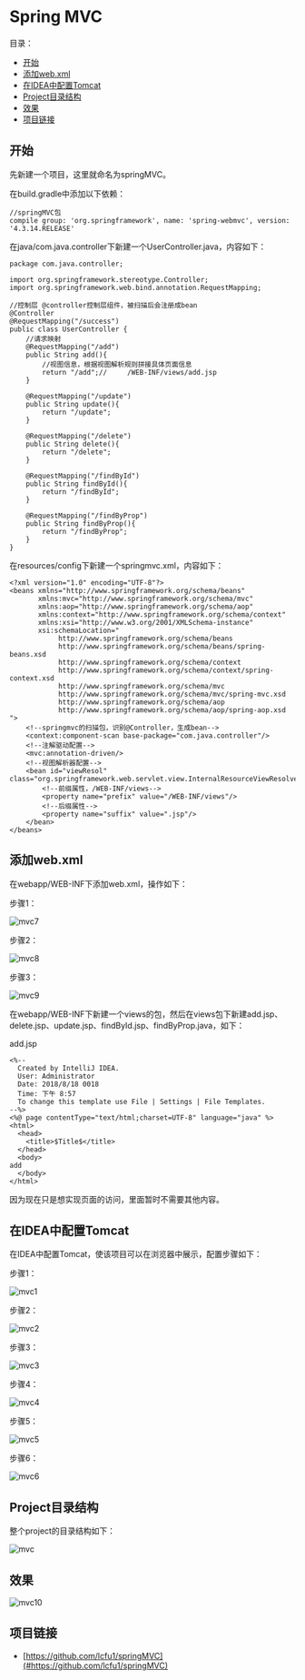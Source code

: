 # Spring MVC

目录：

- [开始](#开始)
- [添加web.xml](#添加web.xml)
- [在IDEA中配置Tomcat](#在idea中配置tomcat)
- [Project目录结构](#project目录结构)
- [效果](#效果)
- [项目链接](#项目链接)

## 开始

先新建一个项目，这里就命名为springMVC。

在build.gradle中添加以下依赖：

```
//springMVC包
compile group: 'org.springframework', name: 'spring-webmvc', version: '4.3.14.RELEASE'
```

在java/com.java.controller下新建一个UserController.java，内容如下：

```
package com.java.controller;

import org.springframework.stereotype.Controller;
import org.springframework.web.bind.annotation.RequestMapping;

//控制层 @controller控制层组件，被扫描后会注册成bean
@Controller
@RequestMapping("/success")
public class UserController {
    //请求映射
    @RequestMapping("/add")
    public String add(){
        //视图信息，根据视图解析规则拼接具体页面信息
        return "/add";//     /WEB-INF/views/add.jsp
    }

    @RequestMapping("/update")
    public String update(){
        return "/update";
    }

    @RequestMapping("/delete")
    public String delete(){
        return "/delete";
    }

    @RequestMapping("/findById")
    public String findById(){
        return "/findById";
    }

    @RequestMapping("/findByProp")
    public String findByProp(){
        return "/findByProp";
    }
}
```

在resources/config下新建一个springmvc.xml，内容如下：

```
<?xml version="1.0" encoding="UTF-8"?>
<beans xmlns="http://www.springframework.org/schema/beans"
       xmlns:mvc="http://www.springframework.org/schema/mvc"
       xmlns:aop="http://www.springframework.org/schema/aop"
       xmlns:context="http://www.springframework.org/schema/context"
       xmlns:xsi="http://www.w3.org/2001/XMLSchema-instance"
       xsi:schemaLocation="
            http://www.springframework.org/schema/beans
            http://www.springframework.org/schema/beans/spring-beans.xsd
            http://www.springframework.org/schema/context
            http://www.springframework.org/schema/context/spring-context.xsd
            http://www.springframework.org/schema/mvc
            http://www.springframework.org/schema/mvc/spring-mvc.xsd
            http://www.springframework.org/schema/aop
            http://www.springframework.org/schema/aop/spring-aop.xsd ">
    <!--springmvc的扫描包，识别@Controller，生成bean-->
    <context:component-scan base-package="com.java.controller"/>
    <!--注解驱动配置-->
    <mvc:annotation-driven/>
    <!--视图解析器配置-->
    <bean id="viewResol" class="org.springframework.web.servlet.view.InternalResourceViewResolver">
        <!--前缀属性，/WEB-INF/views-->
        <property name="prefix" value="/WEB-INF/views"/>
        <!--后缀属性-->
        <property name="suffix" value=".jsp"/>
    </bean>
</beans>
```

## 添加web.xml

在webapp/WEB-INF下添加web.xml，操作如下：

步骤1：

![mvc7](https://raw.githubusercontent.com/lcfu1/Note/master/JavaWeb/image/mvc7.PNG)

步骤2：

![mvc8](https://raw.githubusercontent.com/lcfu1/Note/master/JavaWeb/image/mvc8.PNG)

步骤3：

![mvc9](https://raw.githubusercontent.com/lcfu1/Note/master/JavaWeb/image/mvc9.PNG)

在webapp/WEB-INF下新建一个views的包，然后在views包下新建add.jsp、delete.jsp、update.jsp、findById.jsp、findByProp.java，如下：

add.jsp

```
<%--
  Created by IntelliJ IDEA.
  User: Administrator
  Date: 2018/8/18 0018
  Time: 下午 8:57
  To change this template use File | Settings | File Templates.
--%>
<%@ page contentType="text/html;charset=UTF-8" language="java" %>
<html>
  <head>
    <title>$Title$</title>
  </head>
  <body>
add
  </body>
</html>
```

因为现在只是想实现页面的访问，里面暂时不需要其他内容。

## 在IDEA中配置Tomcat

在IDEA中配置Tomcat，使该项目可以在浏览器中展示，配置步骤如下：

步骤1：

![mvc1](https://raw.githubusercontent.com/lcfu1/Note/master/JavaWeb/image/mvc1.PNG)

步骤2：

![mvc2](https://raw.githubusercontent.com/lcfu1/Note/master/JavaWeb/image/mvc2.PNG)

步骤3：

![mvc3](https://raw.githubusercontent.com/lcfu1/Note/master/JavaWeb/image/mvc3.PNG)

步骤4：

![mvc4](https://raw.githubusercontent.com/lcfu1/Note/master/JavaWeb/image/mvc4.PNG)

步骤5：

![mvc5](https://raw.githubusercontent.com/lcfu1/Note/master/JavaWeb/image/mvc5.PNG)

步骤6：

![mvc6](https://raw.githubusercontent.com/lcfu1/Note/master/JavaWeb/image/mvc6.PNG)

## Project目录结构

整个project的目录结构如下：

![mvc](https://raw.githubusercontent.com/lcfu1/Note/master/JavaWeb/image/mvc.PNG)

## 效果

![mvc10](https://raw.githubusercontent.com/lcfu1/Note/master/JavaWeb/image/mvc10.PNG)

## 项目链接

- [https://github.com/lcfu1/springMVC](#https://github.com/lcfu1/springMVC)

